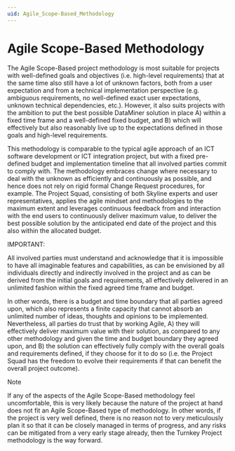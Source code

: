 ```yaml
---
uid: Agile_Scope-Based_Methodology
---
```


# Agile Scope-Based Methodology

The Agile Scope-Based project methodology is most suitable for projects with well-defined goals and objectives (i.e. high-level requirements) that at the same time also still have a lot of unknown factors, both from a user expectation and from a technical implementation perspective (e.g. ambiguous requirements, no well-defined exact user expectations, unknown technical dependencies, etc.). However, it also suits projects with the ambition to put the best possible DataMiner solution in place A) within a fixed time frame and a well-defined fixed budget, and B) which will effectively but also reasonably live up to the expectations defined in those goals and high-level requirements.

This methodology is comparable to the typical agile approach of an ICT software development or ICT integration project, but with a fixed pre-defined budget and implementation timeline that all involved parties commit to comply with. The methodology embraces change where necessary to deal with the unknown as efficiently and continuously as possible, and hence does not rely on rigid formal Change Request procedures, for example. The Project Squad, consisting of both Skyline experts and user representatives, applies the agile mindset and methodologies to the maximum extent and leverages continuous feedback from and interaction with the end users to continuously deliver maximum value, to deliver the best possible solution by the anticipated end date of the project and this also within the allocated budget.

IMPORTANT:

All involved parties must understand and acknowledge that it is impossible to have all imaginable features and capabilities, as can be envisioned by all individuals directly and indirectly involved in the project and as can be derived from the initial goals and requirements, all effectively delivered in an unlimited fashion within the fixed agreed time frame and budget.

In other words, there is a budget and time boundary that all parties agreed upon, which also represents a finite capacity that cannot absorb an unlimited number of ideas, thoughts and opinions to be implemented. Nevertheless, all parties do trust that by working Agile, A) they will effectively deliver maximum value with their solution, as compared to any other methodology and given the time and budget boundary they agreed upon, and B) the solution can effectively fully comply with the overall goals and requirements defined, if they choose for it to do so (i.e. the Project Squad has the freedom to evolve their requirements if that can benefit the overall project outcome).

> [!NOTE]
> If any of the aspects of the Agile Scope-Based methodology feel uncomfortable, this is very likely because the nature of the project at hand does not fit an Agile Scope-Based type of methodology. In other words, if the project is very well defined, there is no reason not to very meticulously plan it so that it can be closely managed in terms of progress, and any risks can be mitigated from a very early stage already, then the Turnkey Project methodology is the way forward.
